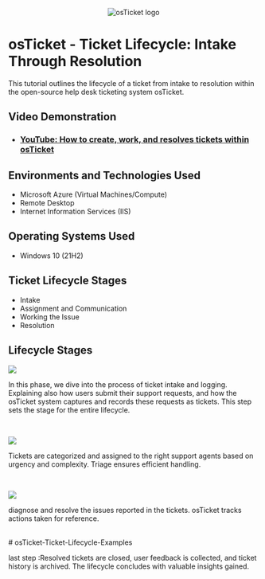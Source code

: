 <p align="center">
<img src="https://i.imgur.com/Clzj7Xs.png" alt="osTicket logo"/>
</p>

<h1>osTicket - Ticket Lifecycle: Intake Through Resolution</h1>
This tutorial outlines the lifecycle of a ticket from intake to resolution within the open-source help desk ticketing system osTicket.<br />


<h2>Video Demonstration</h2>

- ### [YouTube: How to create, work, and resolves tickets within osTicket](https://www.youtube.com)

<h2>Environments and Technologies Used</h2>

- Microsoft Azure (Virtual Machines/Compute)
- Remote Desktop
- Internet Information Services (IIS)

<h2>Operating Systems Used </h2>

- Windows 10</b> (21H2)

<h2>Ticket Lifecycle Stages</h2>

- Intake
- Assignment and Communication
- Working the Issue
- Resolution

<h2>Lifecycle Stages</h2>

<p>
<img src=https://github.com/Vilmont242/osTicket-Ticket-Lifecycle-Examples/assets/141773682/a2745bd8-c194-497c-88a8-828b71624746)

</p>
<p>
In this phase, we dive into the process of ticket intake and logging. Explaining also how users submit their support requests, and how the osTicket system captures and records these requests as tickets. This step sets the stage for the entire lifecycle.
</p>
<br />

<p>
<img src=https://github.com/Vilmont242/osTicket-Ticket-Lifecycle-Examples/assets/141773682/5b19d1a9-c0f3-4ada-b0ec-112337364e42)

</p>
<p>
Tickets are categorized and assigned to the right support agents based on urgency and complexity. Triage ensures efficient handling.
</p>
<br />

<p>
<img src=https://github.com/Vilmont242/osTicket-Ticket-Lifecycle-Examples/assets/141773682/f824a728-9c72-40a5-abd0-d289b5f5acaa)

</p>
<p>
 diagnose and resolve the issues reported in the tickets. osTicket tracks actions taken for reference.
</p>
<br /># osTicket-Ticket-Lifecycle-Examples

last step :Resolved tickets are closed, user feedback is collected, and ticket history is archived. The lifecycle concludes with valuable insights gained.
